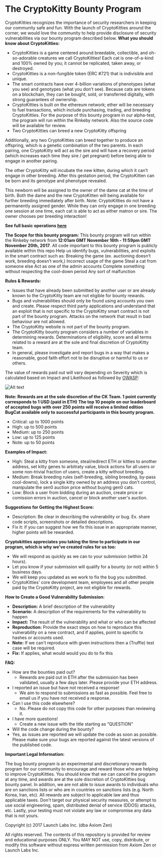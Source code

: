 # The CryptoKitty Bounty Program 
CryptoKitties recognizes the importance of security researchers in keeping our community safe and fun. With the launch of CryptoKitties around the corner, we would love the community to help provide disclosure of security vulnerabilities via our bounty program described below.
<b>What you should know about CryptoKitties:</b>
- CryptoKitties is a game centered around breedable, collectible, and oh-so-adorable creatures we call CryptoKitties! Each cat is one-of-a-kind and 100% owned by you; it cannot be replicated, taken away, or destroyed. 
- CryptoKitties is a non-fungible token (ERC #721) that is indivisible and unique. 
- The smart contracts have over 4-billion variations of phenotypes (what you see) and genotypes (what you don’t see). Because cats are tokens on a blockchain, they can be bought, sold, or transferred digitally, with strong guarantees of ownership.
- CryptoKitties is built on the ethereum network; ether will be necessary to fuel transactions, which include purchasing, trading, and breeding CryptoKitties. For the purpose of this bounty program in our alpha-test, the program will run within the Rinkeby network. Also the source code will be available for review.
- Two CryptoKitties can breed a new CryptoKitty offspring
 
Additionally, any two CryptoKitties can breed together to produce an offspring, which is a genetic combination of the two parents. In each pairing, one CryptoKitty will act as the sire and will have a recovery period (which increases each time they sire / get pregnant) before being able to engage in another pairing.

The other CryptoKitty will incubate the new kitten, during which it can’t engage in other breeding. After this gestation period, the CryptoKitten can be born and its genotype and phenotype revealed.

This newborn will be assigned to the owner of the dame cat at the time of birth. Both the dame and the new CryptoKitten will being available for further breeding immediately after birth.
  Note: CryptoKitties do not have a permanently assigned gender. While they can only engage in one breeding one session at one time, each cat is able to act as either matron or sire. The owner chooses per breeding interaction!
  
<b> See full basic operations [here](https://github.com/axiomzen/cryptokitties-bounty/blob/master/CryptoKitty-Basic-Operations) </b>  
 
<b>The Scope for this bounty program:</b>
This bounty program will run within the Rinkeby network from <b>12:01am GMT November 16th - 11:59pm GMT November 20th, 2017</b>. All code important to this bounty program is publicly available within this repo
Help us identify bugs, vulnerabilities, and exploits in the smart contract such as:
Breaking the game (ex. auctioning doesn’t work, breeding doesn’t work,) 
Incorrect usage of the game 
Steal a cat from someone else
Act as one of the admin accounts 
Complete something without respecting the cool-down period
Any sort of malfunction
 
<b>Rules & Rewards:</b>
- Issues that have already been submitted by another user or are already known to the CryptoKitty team are not eligible for bounty rewards.
- Bugs and vulnerabilities should only be found using accounts you own and create. Please respect third party applications and understand that an exploit that is not specific to the CryptoKitty smart contract is not part of the bounty program. Attacks on the network that result in bad behaviour are not allowed. 
- The CryptoKitty website is not part of the bounty program.
- The CryptoKitty bounty program considers a number of variables in determining rewards. Determinations of eligibility, score and all terms related to a reward are at the sole and final discretion of CryptoKitty team. 
- In general, please investigate and report bugs in a way that makes a reasonable, good faith effort not to be disruptive or harmful to us or others. 

The value of rewards paid out will vary depending on Severity which is calculated based on Impact and Likelihood as followed by  [OWASP](https://www.owasp.org/index.php/OWASP_Risk_Rating_Methodology):

![Alt text](https://github.com/axiomzen/cryptokitties-bounty/blob/master/owasp_w600.png)
                         
<b>Note: Rewards are at the sole discretion of the CK Team. 1 point currently corresponds to 1 USD (paid in ETH) The top 10 people on our leaderboard of accepted bugs with over 250 points will receive a limited edition BugCat available only to successful participants in this bounty program.
</b>
- Critical: up to 1000 points
- High: up to 500 points
- Medium: up to 250 points
- Low: up to 125 points 
- Note: up to 50 points

<b> Examples of Impact: </b>
- High: Steal a kitty from someone, steal/redirect ETH or kitties to another address, set kitty genes to arbitraty value, block actions for all users or some non-trivial fraction of users, create a kitty without breeding.  
- Medium: Break breeding rules (self-breeding, sibling breeding, by-pass cool-downs), lock a single kitty owned by an address you don't control, manipulate the sen0 auction price without buying gen0 cats. 
- Low: Block a user from bidding during an auction, create price or comission errors in auction, cancel or block another user's auction.  

<b>Suggestions for Getting the Highest Score:</b>
- Description: Be clear in describing the vulnerability or bug. Ex. share code scripts, screenshots or detailed descriptions.
- Fix it: if you can suggest how we fix this issue in an appropriate manner, higher points will be rewarded. 

<b>Cryptokitties appreciates you taking the time to participate in our program, which is why we’ve created rules for us too:</b>  
- We will respond as quickly as we can to your submission (within 24 hours).
- Let you know if your submission will qualify for a bounty (or not) within 5 business days. 
- We will keep you updated as we work to fix the bug you submitted.
- CryptoKitties' core development team, employees and all other people paid by the CryptoKitty project, are not eligible for rewards. 

<b>How to Create a Good Vulnerability Submission:</b>
- <b>Description:</b> A brief description of the vulnerability 
- <b>Scenario:</b> A description of the requirements for the vulnerability to happen 
- <b>Impact:</b> The result of the vulnerability and what or who can be affected
- <b>Reproduction:</b> Provide the exact steps on how to reproduce this vulnerability on a new contract, and if applies, point to specific tx hashes or accounts used.
- <b>Note:</b> If we can't reproduce with given instructions then a (Truffle) test case will be required.
- <b>Fix:</b> If applies, what would would you do to fix this

<b>FAQ:</b>
- How are the bounties paid out?
  - Rewards are paid out in ETH after the submission has been validated, usually a few days later. Please provide your ETH address.
- I reported an issue but have not received a response!
  - We aim to respond to submissions as fast as possible. Feel free to email us if you have not received a response. 
- Can I use this code elsewhere?
  - No. Please do not copy this code for other purposes than reviewing it.  
- I have more questions!
  - Create a new issue with the title starting as “QUESTION” 
- Will the code change during the bounty?
 - Yes, as issues are reported we will update the code as soon as possible. Please make sure your bugs are reported against the latest versions of the published code.
  

<b>Important Legal Information:</b>

The bug bounty program is an experimental and discretionary rewards program for our community to encourage and reward those who are helping to improve CryptoKitties. You should know that we can cancel the program at any time, and awards are at the sole discretion of CryptoKitties bug bounty panel. In addition, we are not able to issue awards to individuals who are on sanctions lists or who are in countries on sanctions lists (e.g. North Korea, Iran, etc). All rewards are subject to applicable law and thus applicable taxes. Don't target our physical security measures, or attempt to use social engineering, spam, distributed denial of service (DDOS) attacks, etc. Lastly, your testing must not violate any law or compromise any data that is not yours.

Copyright (c) 2017 Launch Labs Inc. (dba Axiom Zen)

All rights reserved. The contents of this repository is provided for review and educational purposes ONLY. You MAY NOT use, copy, distribute, or modify this software without express written permission from Axiom Zen or Launch Labs Inc.